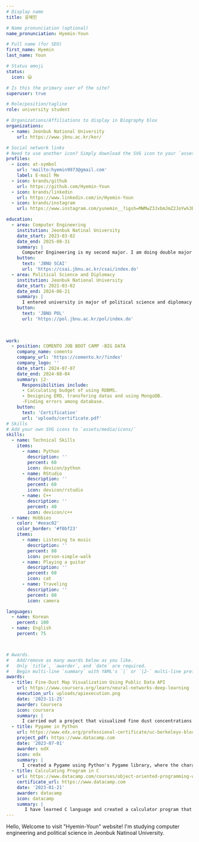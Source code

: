 ```yaml
---
# Display name
title: 윤혜민

# Name pronunciation (optional)
name_pronunciation: Hyemin-Youn

# Full name (for SEO)
first_name: Hyemin
last_name: Youn

# Status emoji
status:
  icon: 😃

# Is this the primary user of the site?
superuser: true

# Role/position/tagline
role: university student

# Organizations/Affiliations to display in Biography blox
organizations:
  - name: Jeonbuk National University
    url: https://www.jbnu.ac.kr/kor/

# Social network links
# Need to use another icon? Simply download the SVG icon to your `assets/media/icons/` folder.
profiles:
  - icon: at-symbol
    url: 'mailto:hyemin9973@gmail.com'
    label: E-mail Me
  - icon: brands/github
    url: https://github.com/Hyemin-Youn
  - icon: brands/linkedin
    url: https://www.linkedin.com/in/Hyemin-Youn
  - icon: brands/instagram
    url: https://www.instagram.com/yunemin__?igsh=MWMwZ3JvbmJmZ2JoYw%3D%3D&utm_source=qr

education:
  - area: Computer Engineering
    institution: Jeonbuk Natinal University
    date_start: 2023-03-02
    date_end: 2025-08-31
    summary: |
      Computer Engineering is my second major. I am doing double major in Jeonbuk National University. I want to be a DBA engineer in the future.
    button:
      text: 'JBNU SCAI'
      url: 'https://csai.jbnu.ac.kr/csai/index.do'
  - area: Political Science and Diplomacy
    institution: Jeonbuk National University
    date_start: 2021-03-02
    date_end: 2024-06-21
    summary: |
      I entered university in major of political science and diplomacy having a dream to be a diplomat. I was so touched by Niccolo Machiavelli after reading <The Prince>.
    button:
      text: 'JBNU POL'
      url: 'https://pol.jbnu.ac.kr/pol/index.do'
  

 
work:
  - position: COMENTO JOB BOOT CAMP -BIG DATA
    company_name: comento
    company_url: 'https://comento.kr/?index'
    company_logo: ''
    date_start: 2024-07-07
    date_end: 2024-08-04
    summary: |2-
      Responsibilities include:
      - Calculating budget of using RDBMS.
      - Designing ERD, transfering datas and using MongoDB.
      -Finding errors among database.
    button:
      text: 'Certification'
      url: 'uploads/certificate.pdf'
# Skills
# Add your own SVG icons to `assets/media/icons/`
skills:
  - name: Technical Skills
    items:
      - name: Python
        description: ''
        percent: 60
        icon: devicon/python
      - name: RStudio
        description: ''
        percent: 60
        icon: devicon/rstudio
      - name: C++
        description: ''
        percent: 40
        icon: devicon/c++
  - name: Hobbies
    color: '#eeac02'
    color_border: '#f0bf23'
    items:
      - name: Listening to music
        description: ''
        percent: 80
        icon: person-simple-walk
      - name: Playing a guitar
        description: ''
        percent: 60
        icon: cat
      - name: Traveling
        description: ''
        percent: 80
        icon: camera

languages:
  - name: Korean
    percent: 100
  - name: English 
    percent: 75



# Awards.
#   Add/remove as many awards below as you like.
#   Only `title`, `awarder`, and `date` are required.
#   Begin multi-line `summary` with YAML's `|` or `|2-` multi-line prefix and indent 2 spaces below.
awards:
  - title: Fine-Dust Map Visualization Using Public Data API
    url: https://www.coursera.org/learn/neural-networks-deep-learning
    execution_url: uploads/apiexecution.png
    date: '2023-11-25'
    awarder: Coursera
    icon: coursera
    summary: |
      I carried out a project that visualized fine dust concentrations across South Korea by dividing the country into 8 regions using a public data API. The project was implemented using Python.
  - title: Pygame in Python
    url: https://www.edx.org/professional-certificate/uc-berkeleyx-blockchain-fundamentals
    project_pdf: https://www.datacamp.com
    date: '2023-07-01'
    awarder: edX
    icon: edx
    summary: |
      I created a Pygame using Python's Pygame library, where the character is controlled using the keyboard arrow keys to avoid moles.
  - title: Calculating Program in C 
    url: https://www.datacamp.com/courses/object-oriented-programming-with-s3-and-r6-in-r
    certificate_url: https://www.datacamp.com
    date: '2023-01-21'
    awarder: datacamp
    icon: datacamp
    summary: |
       I have learned C language and created a calculator program that performs arithmetic operations. It allows users to input information through the console and provides the calculation results.
---
```

Hello, Welcome to visit "Hyemin-Youn" website!
I'm studying computer engineering and political science in Jeonbuk Natinoal University.